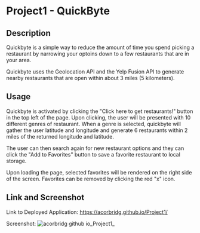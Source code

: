 # Project1 - QuickByte

## Description

Quickbyte is a simple way to reduce the amount of time you spend picking a restaurant by narrowing your optoins down to a few restaurants that are in your area.

Quickbyte uses the Geolocation API and the Yelp Fusion API to generate nearby restaurants that are open within about 3 miles (5 kilometers). 

## Usage

Quickbyte is activated by clicking the "Click here to get restaurants!" button in the top left of the page. Upon clicking, the user will be presented with 10 different genres of restaurant. When a genre is selected, quickbyte will gather the user latitude and longitude and generate 6 restaurants within 2 miles of the returned longitude and latitude. 

The user can then search again for new restaurant options and they can click the "Add to Favorites" button to save a favorite restaurant to local storage.

Upon loading the page, selected favorites will be rendered on the right side of the screen. Favorites can be removed by clicking the red "x" icon. 

## Link and Screenshot

Link to Deployed Application: https://acorbridg.github.io/Project1/

Screenshot:
![acorbridg github io_Project1_](https://user-images.githubusercontent.com/104692375/182275324-cf355e53-86fe-419c-b27f-b893b4053310.png)
